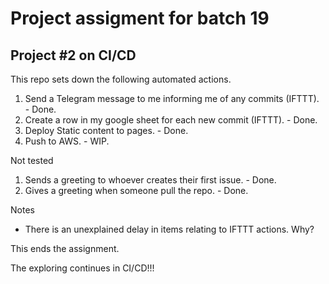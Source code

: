 # Project assigment for batch 19
## Project #2 on CI/CD

This repo sets down the following automated actions.

1. Send a Telegram message to me informing me of any commits (IFTTT). - Done.
2. Create a row in my google sheet for each new commit (IFTTT). - Done.
3. Deploy Static content to pages. - Done.
4. Push to AWS. - WIP.


Not tested
1. Sends a greeting to whoever creates their first issue. - Done.
2. Gives a greeting when someone pull the repo. - Done.


Notes
- There is an unexplained delay in items relating to IFTTT actions. Why?

This ends the assignment.

The exploring continues in CI/CD!!!
